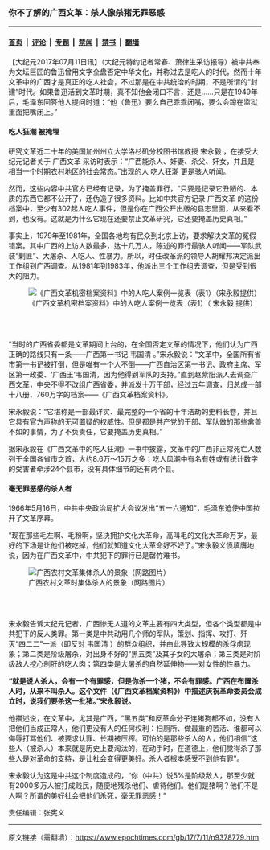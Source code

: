 ### 你不了解的广西文革：杀人像杀猪无罪恶感

---

#### [首页](../../../..?n9378779) &nbsp;|&nbsp; [评论](../../../../../epoch-comment?n9378779) &nbsp;|&nbsp; [专题](../../../../../epoch-special?n9378779) &nbsp;|&nbsp; [禁闻](../../../../../epoch-news?n9378779) &nbsp;|&nbsp; [禁书](../../../../../books?n9378779) &nbsp;|&nbsp; [翻墙](https://github.com/gfw-breaker/nogfw/blob/master/README.md?n9378779)


<div class="post_content" id="artbody" itemprop="articleBody">
 <!-- article content begin -->
 <p>
  【大纪元2017年07月11日讯】（大纪元特约记者常春、萧律生采访报导）被中共奉为文坛巨匠的鲁迅曾用文字全盘否定中华文化，并称过去是吃人的时代，然而十年文革中的广西才是真正的吃人社会，不过那是在中共统治的时期，不是所谓的“封建”时代。如果鲁迅活到文革时期，真不知他会闭口不言，还是……只是在1949年后，毛泽东回答他人提问时道：“他（鲁迅）要么自己乖乖闭嘴，要么会蹲在监狱里面把嘴闭上。”
 </p>
 <h4>
  <ok href="https://www.epochtimes.com/gb/tag/%E5%90%83%E4%BA%BA%E7%8B%82%E6%BD%AE.html">
   吃人狂潮
  </ok>
  被掩埋
 </h4>
 <p>
  研究文革近二十年的美国加州州立大学洛杉矶分校图书馆教授
  <ok href="https://www.epochtimes.com/gb/tag/%E5%AE%8B%E6%B0%B8%E6%AF%85.html">
   宋永毅
  </ok>
  ，在接受大纪元记者关于
  <ok href="https://www.epochtimes.com/gb/tag/%E5%B9%BF%E8%A5%BF%E6%96%87%E9%9D%A9.html">
   广西文革
  </ok>
  采访时表示：“广西能杀人、奸妻、杀父、奸女，并且是相当一个时期农村地区的社会常态。”出现的人
  <ok href="https://www.epochtimes.com/gb/tag/%E5%90%83%E4%BA%BA%E7%8B%82%E6%BD%AE.html">
   吃人狂潮
  </ok>
  更是骇人听闻。
 </p>
 <p>
  然而，这些内容中共官方已经有记录，为了掩盖罪行，“只要是记录它丑陋的、本质的东西它都不公开了，还伪造了很多资料。比如中共官方记录
  <ok href="https://www.epochtimes.com/gb/tag/%E5%B9%BF%E8%A5%BF%E6%96%87%E9%9D%A9.html">
   广西文革
  </ok>
  的这份档案中，至少有302起人吃人事件，但是你在广西公开出版的县志里面，从来看不到，也没有。这就是为什么它现在还要禁止文革研究，它还要掩盖历史真相。”
 </p>
 <p>
  事实上，1979年至1981年，全国各地均有民众到北京上访，要求解决文革的冤假错案。其中广西的上访人数最多，达十几万人，陈述的罪行最骇人听闻——军队武装“剿匪”、大屠杀、人吃人、性暴力。所以，时任改革派的领导人胡耀邦决定派出工作组到广西调查。从1981年到1983年，他派出三个工作组去调查，但是受到很大的阻力。
 </p>
 <figure aria-describedby="caption-attachment-8966485" class="wp-caption aligncenter" id="attachment_8966485" style="width: 603px">
  <ok href=" https://i.epochtimes.com/assets/uploads/2017/03/1703251159271456.jpg" rel="noreferrer noopener" target="_blank">
   <img alt="《广西文革机密档案资料》中的人吃人案例一览表（表1）（宋永毅提供）" class="wp-image-8966485" src="https://i.epochtimes.com/assets/uploads/2017/03/1703251159271456.jpg"/>
  </ok>
  <br/><figcaption class="wp-caption-text" id="caption-attachment-8966485">
   《广西文革机密档案资料》中的人吃人案例一览表（表1）（
   <ok href="https://www.epochtimes.com/gb/tag/%E5%AE%8B%E6%B0%B8%E6%AF%85.html">
    宋永毅
   </ok>
   提供）
  </figcaption><br/>
 </figure><br/>
 <p>
  “当时的广西省委都是文革期间上台的，在全国否定文革的情况下，他们认为广西正确的路线只有一条——广西第一书记
  <ok href="https://www.epochtimes.com/gb/tag/%E9%9F%A6%E5%9B%BD%E6%B8%85.html">
   韦国清
  </ok>
  。”宋永毅说：“文革中，全国所有省市第一书记被打倒，但是唯有一个人不倒——广西自治区第一书记、政府主席、军区第一政委、‘广西王’韦国清，因为他得到军队的支持。”直到赵紫阳派人去调查广西文革，中央不得不改组广西省委，并派发十万干部，经过五年调查，归总成一部十八册、760万字的档案——《广西文革档案资料》。
 </p>
 <p>
  宋永毅说：“它堪称是一部最详实、最完整的一个省的十年浩劫的史料长卷，并且它具有官方声称的无可置疑的权威性。但是都是共产党的干部、军队做的那些禽兽不如的事情，为了不负责任，它要掩盖历史真相。”
 </p>
 <p>
  据宋永毅在《广西文革中的吃人狂潮》一书中披露，文革中的广西非正常死亡人数列于全国各省市之首，大约8.6万～15万之多；吃人风潮中有名有姓或有统计数字的受害者牵涉24个县市，没有具体细节的还有两个县。
 </p>
 <h4>
  毫无罪恶感的杀人者
 </h4>
 <p>
  1966年5月16日，中共中央政治局扩大会议发出“五一六通知”，毛泽东迫使中国拉开了文革序幕。
 </p>
 <p>
  “现在那些毛左啊、毛粉啊，坚决拥护文化大革命，高叫毛的文化大革命万岁，最好的下场是让他们被吃掉，他们就知道文化大革命好不好了。”宋永毅义愤填膺地说，因为在广西文革中，中共犯下的罪行已是罄竹难书。
 </p>
 <figure class="wp-caption aligncenter" style="width: 600px">
  <ok href=" https://i.epochtimes.com/assets/uploads/2017/03/1703251218481456-600x400.jpg" rel="noreferrer noopener" target="_blank">
   <img alt="广西农村文革集体杀人的景象（网路图片）" src="//i.epochtimes.com/assets/uploads/2017/03/1703251218481456-600x400.jpg"/>
  </ok>
  <br/><figcaption class="wp-caption-text">
   广西农村文革时集体杀人的景象（网路图片）
  </figcaption><br/>
 </figure><br/>
 <p>
  宋永毅告诉大纪元记者，广西惨无人道的文革主要有四大类型，但各个类型都是中共犯下的反人类罪。第一类是中共动用几个师的军队，策划、指挥、攻打、歼灭“四二二”一派（即反对
  <ok href="https://www.epochtimes.com/gb/tag/%E9%9F%A6%E5%9B%BD%E6%B8%85.html">
   韦国清
  </ok>
  ）的群众组织，并由此导致大规模的杀俘虏现象；第二类是阶级屠杀，对出身不好的“黑五类”及其子女的大屠杀；第三类是对阶级敌人挖心剖肝的吃人肉；第四类是大屠杀的自然延伸物——对女性的性暴力。
 </p>
 <p>
  <strong>
   “就是说人杀人，会有一个有罪感，但是你杀一个猪，不会有罪感。广西在布置杀人时，从来不叫杀人。这个文件（《广西文革档案资料》）中描述庆祝革命委员会成立时，说我们要杀这一批猪。”宋永毅说。
  </strong>
 </p>
 <p>
  他描述说，在文革中，尤其是广西，“黑五类”和反革命分子连猪狗都不如，没有人把他们当成正常人，他们更没有人的任何权利：扫厕所、做最重的苦活、谁都可以侮辱打骂他们、被要求认罪、长期被压榨。可怕的是那些杀人的人，他们相信“这些人（被杀人）本来就是历史上要淘汰的，在动手时，在道德上，他们觉得杀了那些人是对革命的支持，是让社会变得更美好。杀人者根本感受不到他有罪”。
 </p>
 <p>
  宋永毅认为这是中共这个制度造成的，“你（中共）说5%是阶级敌人，那至少就有2000多万人被打成贱民，随便地残杀他们、虐待他们。他们是猪啊？他们不是人啊？所谓的美好社会把他们杀死，毫无罪恶感！”
 </p>
 <p>
  责任编辑：张宪义
 </p>
 <!-- article content end -->
 <div id="below_article_ad">
 </div>
</div>


---

原文链接（需翻墙）：https://www.epochtimes.com/gb/17/7/11/n9378779.htm